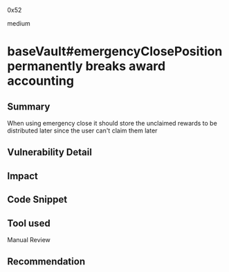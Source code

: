 0x52

medium

# baseVault#emergencyClosePosition permanently breaks award accounting

## Summary

When using emergency close it should store the unclaimed rewards to be distributed later since the user can't claim them later

## Vulnerability Detail

## Impact

## Code Snippet

## Tool used

Manual Review

## Recommendation
